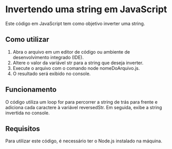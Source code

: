 # Invertendo uma string em JavaScript

Este código em JavaScript tem como objetivo inverter uma string.

## Como utilizar
1. Abra o arquivo em um editor de código ou ambiente de desenvolvimento integrado (IDE).
2. Altere o valor da variável str para a string que deseja inverter.
3. Execute o arquivo com o comando node nomeDoArquivo.js.
4. O resultado será exibido no console.

## Funcionamento
O código utiliza um loop for para percorrer a string de trás para frente e adiciona cada caractere à variável reversedStr. Em seguida, exibe a string invertida no console.

## Requisitos
Para utilizar este código, é necessário ter o Node.js instalado na máquina.
